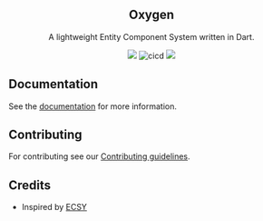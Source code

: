 <h2 align="center">
    Oxygen
</h2>

<p align="center">
    A lightweight Entity Component System written in Dart.
</p>

<p align="center">
  <a title="Pub" href="https://pub.dartlang.org/packages/oxygen" ><img src="https://img.shields.io/pub/v/oxygen.svg?style=popout" /></a>
  <img src="https://github.com/flame-engine/oxygen/workflows/cicd/badge.svg?branch=master&event=push" alt="cicd" />
  <a title="Dependencies" href="https://github.com/flame-engine/oxygen/blob/master/pubspec.yaml"><img src="https://img.shields.io/librariesio/release/pub/oxygen?label=dependencies"></a>
</p>

## Documentation
See the [documentation](https://github.com/flame-engine/oxygen/blob/master/doc) for more information.

## Contributing
For contributing see our [Contributing guidelines](https://github.com/flame-engine/oxygen/blob/master/CONTRIBUTING.md).

## Credits
- Inspired by [ECSY](https://ecsy.io/)